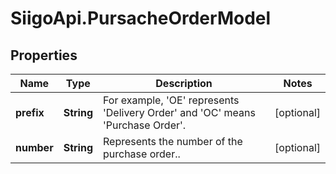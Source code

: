 # SiigoApi.PursacheOrderModel

## Properties

Name | Type | Description | Notes
------------ | ------------- | ------------- | -------------
**prefix** | **String** | For example, &#39;OE&#39; represents &#39;Delivery Order&#39; and &#39;OC&#39; means &#39;Purchase Order&#39;. | [optional] 
**number** | **String** | Represents the number of the purchase order.. | [optional] 


